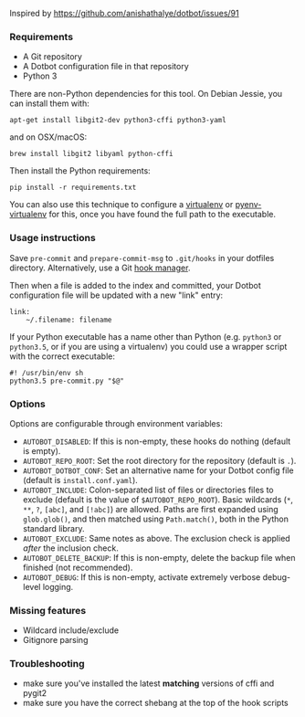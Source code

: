 Inspired by https://github.com/anishathalye/dotbot/issues/91


### Requirements
- A Git repository
- A Dotbot configuration file in that repository
- Python 3

There are non-Python dependencies for this tool. On Debian Jessie, you can install them with:
```
apt-get install libgit2-dev python3-cffi python3-yaml
```

and on OSX/macOS:
```
brew install libgit2 libyaml python-cffi
```

Then install the Python requirements:
```
pip install -r requirements.txt
```

You can also use this technique to configure a [virtualenv](https://pypi.python.org/pypi/virtualenv) or [pyenv-virtualenv](https://github.com/yyuu/pyenv-virtualenv) for this, once you have found the full path to the executable.

### Usage instructions
Save `pre-commit` and `prepare-commit-msg` to `.git/hooks` in your dotfiles directory. Alternatively, use a Git [hook manager](http://githooks.com).

Then when a file is added to the index and committed, your Dotbot configuration file will be updated with a new "link" entry:
```
link:
    ~/.filename: filename
```

If your Python executable has a name other than Python (e.g. `python3` or `python3.5`, or if you are using a virtualenv) you could use a wrapper script with the correct executable:
```
#! /usr/bin/env sh
python3.5 pre-commit.py "$@"
```


### Options
Options are configurable through environment variables:

- `AUTOBOT_DISABLED`: If this is non-empty, these hooks do nothing (default is empty).
- `AUTOBOT_REPO_ROOT`: Set the root directory for the repository (default is `.`).
- `AUTOBOT_DOTBOT_CONF`: Set an alternative name for your Dotbot config file (default is `install.conf.yaml`).
- `AUTOBOT_INCLUDE`: Colon-separated list of files or directories files to exclude (default is the value of `$AUTOBOT_REPO_ROOT`). Basic wildcards (`*`, `**`, `?`, `[abc]`, and `[!abc]`) are allowed. Paths are first expanded using `glob.glob()`, and then matched using `Path.match()`, both in the Python standard library.
- `AUTOBOT_EXCLUDE`: Same notes as above. The exclusion check is applied _after_ the inclusion check.
- `AUTOBOT_DELETE_BACKUP`: If this is non-empty, delete the backup file when finished (not recommended).
- `AUTOBOT_DEBUG`: If this is non-empty, activate extremely verbose debug-level logging.


### Missing features

- Wildcard include/exclude
- Gitignore parsing

### Troubleshooting
 - make sure you've installed the latest **matching** versions of cffi and pygit2
 - make sure you have the correct shebang at the top of the hook scripts

